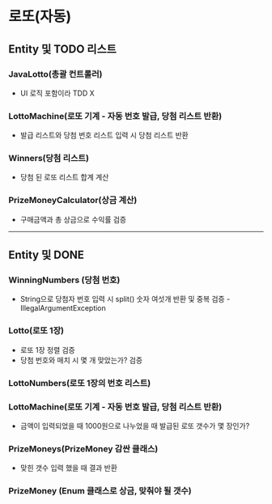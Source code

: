 # 로또(자동)

## Entity 및 TODO 리스트

### JavaLotto(총괄 컨트롤러)
- UI 로직 포함이라 TDD X

### LottoMachine(로또 기계 - 자동 번호 발급, 당첨 리스트 반환)
- 발급 리스트와 당첨 번호 리스트 입력 시 당첨 리스트 반환 

### Winners(당첨 리스트)
- 당첨 된 로또 리스트 합계 계산

### PrizeMoneyCalculator(상금 계산)
- 구매금액과 총 상금으로 수익률 검증

---

## Entity 및 DONE

### WinningNumbers (당첨 번호)
- String으로 당첨자 번호 입력 시 split() 숫자 여섯개 반환 및 중복 검증 - IllegalArgumentException

### Lotto(로또 1장)
- 로또 1장 정렬 검증
- 당첨 번호와 매치 시 몇 개 맞았는가? 검증

### LottoNumbers(로또 1장의 번호 리스트)

### LottoMachine(로또 기계 - 자동 번호 발급, 당첨 리스트 반환)
- 금액이 입력되었을 때 1000원으로 나누었을 때 발급된 로또 갯수가 몇 장인가?

### PrizeMoneys(PrizeMoney 감싼 클래스)
- 맞힌 갯수 입력 했을 때 결과 반환

### PrizeMoney (Enum 클래스로 상금, 맞춰야 될 갯수)

